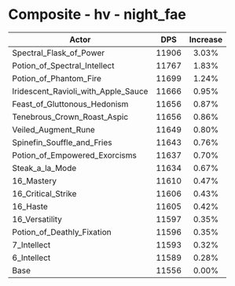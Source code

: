# Composite - hv - night_fae
| Actor | DPS | Increase |
|---|:---:|:---:|
|Spectral_Flask_of_Power|11906|3.03%|
|Potion_of_Spectral_Intellect|11767|1.83%|
|Potion_of_Phantom_Fire|11699|1.24%|
|Iridescent_Ravioli_with_Apple_Sauce|11666|0.95%|
|Feast_of_Gluttonous_Hedonism|11656|0.87%|
|Tenebrous_Crown_Roast_Aspic|11656|0.86%|
|Veiled_Augment_Rune|11649|0.80%|
|Spinefin_Souffle_and_Fries|11643|0.76%|
|Potion_of_Empowered_Exorcisms|11637|0.70%|
|Steak_a_la_Mode|11634|0.67%|
|16_Mastery|11610|0.47%|
|16_Critical_Strike|11606|0.43%|
|16_Haste|11605|0.42%|
|16_Versatility|11597|0.35%|
|Potion_of_Deathly_Fixation|11596|0.35%|
|7_Intellect|11593|0.32%|
|6_Intellect|11589|0.28%|
|Base|11556|0.00%|
